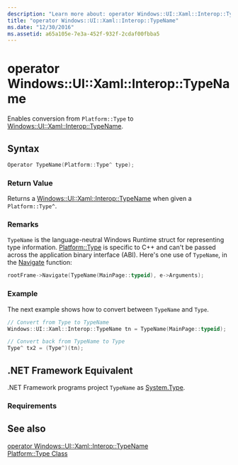 ```yaml
---
description: "Learn more about: operator Windows::UI::Xaml::Interop::TypeName"
title: "operator Windows::UI::Xaml::Interop::TypeName"
ms.date: "12/30/2016"
ms.assetid: a65a105e-7e3a-452f-932f-2cdaf00fbba5
---
```

# operator Windows::UI::Xaml::Interop::TypeName

Enables conversion from `Platform::Type` to [Windows::UI::Xaml::Interop::TypeName](/uwp/api/windows.ui.xaml.interop.typename).

## Syntax

```cpp
Operator TypeName(Platform::Type^ type);
```

### Return Value

Returns a [Windows::UI::Xaml::Interop::TypeName](/uwp/api/windows.ui.xaml.interop.typename) when given a `Platform::Type^`.

### Remarks

`TypeName` is the language-neutral Windows Runtime struct for representing type information. [Platform::Type](../cppcx/platform-type-class.md) is specific to C++ and can't be passed across the application binary interface (ABI). Here's one use of `TypeName`, in the [Navigate](/uwp/api/windows.ui.xaml.controls.frame.navigate) function:

```cpp
rootFrame->Navigate(TypeName(MainPage::typeid), e->Arguments);
```

### Example

The next example shows how to convert between `TypeName` and `Type`.

```cpp
// Convert from Type to TypeName
Windows::UI::Xaml::Interop::TypeName tn = TypeName(MainPage::typeid);

// Convert back from TypeName to Type
Type^ tx2 = (Type^)(tn);
```

## .NET Framework Equivalent

.NET Framework programs project `TypeName` as [System.Type](/dotnet/api/system.type).

### Requirements

## See also

[operator Windows::UI::Xaml::Interop::TypeName](../cppcx/operator-windows-ui-xaml-interop-typename.md)<br/>
[Platform::Type Class](../cppcx/platform-type-class.md)
